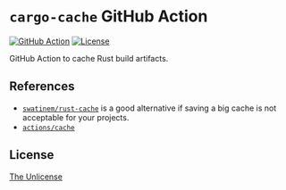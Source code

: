 # `cargo-cache` GitHub Action

[![GitHub Action](https://img.shields.io/github/actions/workflow/status/raviqqe/cargo-cache/test.yaml?branch=main&style=flat-square)](https://github.com/raviqqe/cargo-cache/actions)
[![License](https://img.shields.io/github/license/raviqqe/cargo-cache.svg?style=flat-square)](UNLICENSE)

GitHub Action to cache Rust build artifacts.

## References

- [`swatinem/rust-cache`](https://github.com/swatinem/rust-cache) is a good alternative if saving a big cache is not acceptable for your projects.
- [`actions/cache`](https://github.com/actions/cache/blob/main/examples.md)

## License

[The Unlicense](UNLICENSE)
